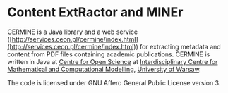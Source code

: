 Content ExtRactor and MINEr
===========================

CERMINE is a Java library and a web service ([http://services.ceon.pl/cermine/index.html](http://services.ceon.pl/cermine/index.html)) for extracting metadata
and content from PDF files containing academic publications.
CERMINE is written in Java at [Centre for Open Science](http://ceon.pl/en/research/) at [Interdisciplinary Centre for Mathematical and Computational Modelling](http://www.icm.edu.pl/), [University of Warsaw](http://www.uw.edu.pl/).

The code is licensed under GNU Affero General Public License version 3.

